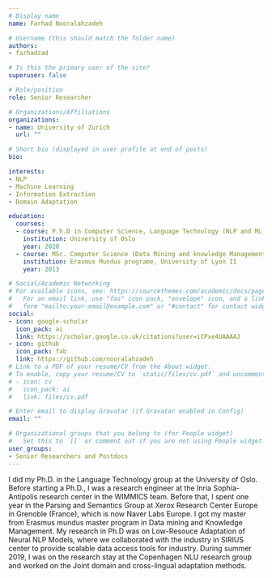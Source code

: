 ```yaml
---
# Display name
name: Farhad Nooralahzadeh

# Username (this should match the folder name)
authors:
- farhadzad

# Is this the primary user of the site?
superuser: false

# Role/position
role: Senior Researcher

# Organizations/Affiliations
organizations:
- name: University of Zurich
  url: ""

# Short bio (displayed in user profile at end of posts)
bio: 

interests:
- NLP
- Machine Learning
- Information Extraction
- Domain Adaptation

education:
  courses:
  - course: P.h.D in Computer Science, Language Technology (NLP and ML)
    institution: University of Oslo
    year: 2020
  - course: MSc. Computer Science (Data Mining and knowledge Management)
    institution: Erasmus Mundus programe, University of Lyon II
    year: 2013

# Social/Academic Networking
# For available icons, see: https://sourcethemes.com/academic/docs/page-builder/#icons
#   For an email link, use "fas" icon pack, "envelope" icon, and a link in the
#   form "mailto:your-email@example.com" or "#contact" for contact widget.
social:
- icon: google-scholar
  icon_pack: ai
  link: https://scholar.google.co.uk/citations?user=iCPxe4UAAAAJ
- icon: github
  icon_pack: fab
  link: https://github.com/nooralahzadeh
# Link to a PDF of your resume/CV from the About widget.
# To enable, copy your resume/CV to `static/files/cv.pdf` and uncomment the lines below.
# - icon: cv
#   icon_pack: ai
#   link: files/cv.pdf

# Enter email to display Gravatar (if Gravatar enabled in Config)
email: ""

# Organizational groups that you belong to (for People widget)
#   Set this to `[]` or comment out if you are not using People widget.
user_groups:
- Senior Researchers and Postdocs
---
```


I did my Ph.D. in the Language Technology group at the University of Oslo.
Before starting a Ph.D., I was a research engineer at the Inria Sophia-Antipolis research center in the WIMMICS team. Before that, I spent one year in the Parsing and Semantics Group at Xerox Research Center Europe in Grenoble (France), which is now Naver Labs Europe. 
I got my master from Erasmus mundus master program in Data mining and Knowledge Management.
My research in Ph.D was  on Low-Resouce Adaptation of Neural NLP Models, where we collaborated with the industry in SIRIUS center to provide scalable data access tools for industry.
During summer 2019,  I was on the research stay at the Copenhagen NLU research group and worked on the Joint domain and cross-lingual adaptation methods.
